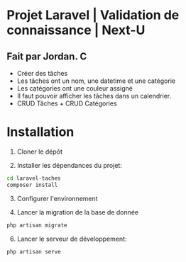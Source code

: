 # Projet Laravel | Validation de connaissance | Next-U
## Fait par Jordan. C

- Créer des tâches
- Les tâches ont un nom, une datetime et une catégorie
- Les catégories ont une couleur assigné
- Il faut pouvoir afficher les tâches dans un calendrier.
- CRUD Tâches + CRUD Catégories

# Installation

1. Cloner le dépôt

2. Installer les dépendances du projet:
```bash
cd laravel-taches
composer install
```

3. Configurer l'environnement

5. Lancer la migration de la base de donnée
```bash
php artisan migrate
```

6. Lancer le serveur de développement:
```bash
php artisan serve
```